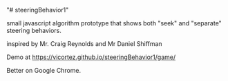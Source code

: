 "# steeringBehavior1" 
<p>small javascript algorithm prototype that shows both "seek" and "separate" steering behaviors. <p/>
<p>inspired by Mr. Craig Reynolds and Mr Daniel Shiffman<p/>


<p>Demo at <a href = https://vicortez.github.io/steeringBehavior1/game/>https://vicortez.github.io/steeringBehavior1/game/<a/><p/>
Better on Google Chrome.
